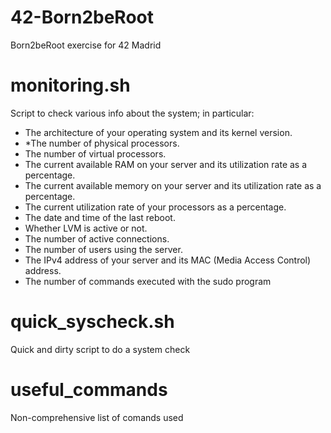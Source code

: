 # 42-Born2beRoot
Born2beRoot exercise for 42 Madrid

# monitoring.sh
Script to check various info about the system; in particular:
* The architecture of your operating system and its kernel version.
* *The number of physical processors.
* The number of virtual processors.
* The current available RAM on your server and its utilization rate as a percentage.
* The current available memory on your server and its utilization rate as a percentage.
* The current utilization rate of your processors as a percentage.
* The date and time of the last reboot.
* Whether LVM is active or not.
* The number of active connections.
* The number of users using the server.
* The IPv4 address of your server and its MAC (Media Access Control) address.
* The number of commands executed with the sudo program

# quick_syscheck.sh
Quick and dirty script to do a system check

# useful_commands
Non-comprehensive list of comands used